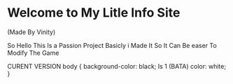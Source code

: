 # Welcome to My Litle Info Site
(Made By Vinity)

So Hello This Is a Passion Project Basicly i Made It So It Can Be easer To Modify The Game

CURENT VERSION 
body {
    background-color: black;
    Is 1 (BATA)
    color: white;
}
